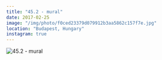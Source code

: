 ```yaml
---
title: "45.2 - mural"
date: 2017-02-25
image: "/img/photo/f0ced23379d079912b3aa5862c157f7e.jpg"
location: "Budapest, Hungary"
instagram: true
---
```


![45.2 - mural](/img/photo/f0ced23379d079912b3aa5862c157f7e.jpg)
